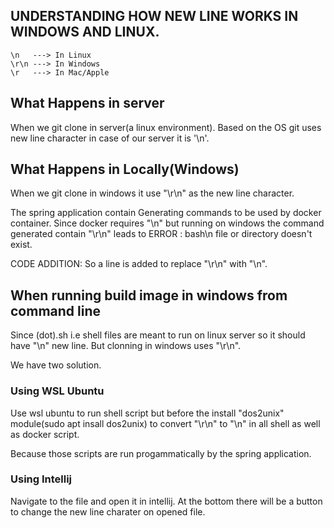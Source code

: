 ## UNDERSTANDING HOW NEW LINE WORKS IN WINDOWS AND LINUX.
```
\n   ---> In Linux
\r\n ---> In Windows
\r   ---> In Mac/Apple
```

## What Happens in server
When we git clone in server(a linux environment).
Based on the OS git uses new line character in case of our
server it is '\n'.

## What Happens in Locally(Windows)
When we git clone in windows it use "\r\n" as the new line
character.

The spring application contain Generating commands to be used
by docker container.
Since docker requires "\n" but running on windows the 
command generated contain "\r\n" leads to 
ERROR :  bash\\n file or directory doesn't exist.

CODE ADDITION:
So a line is added to replace "\r\n" with "\n".


## When running build image in windows from command line
Since (dot).sh i.e shell files are meant to run on linux 
server so it should have "\n" new line.
But clonning in windows uses "\r\n".

We have two solution.

### Using WSL Ubuntu
Use wsl ubuntu to run shell script but before the install
"dos2unix" module(sudo apt insall dos2unix) to convert 
"\r\n" to "\n"  in all shell as well as docker script.

Because those scripts are run progammatically by the spring application.


### Using Intellij
Navigate to the file and open it in intellij.
At the bottom there will be a button to change the 
new line charater on opened file.




